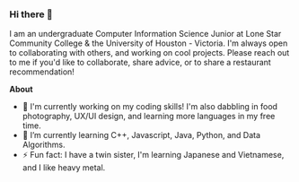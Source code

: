 ### Hi there 👋

I am an undergraduate Computer Information Science Junior at Lone Star Community College & the University of Houston - Victoria. I'm always open to collaborating with others, and working on cool projects. Please reach out to me if you'd like to collaborate, share advice, or to share a restaurant recommendation! 

**About**
- 🔭 I'm currently working on my coding skills! I'm also dabbling in food photography, UX/UI design, and learning more languages in my free time. 
- 🌱 I’m currently learning C++, Javascript, Java, Python, and Data Algorithms. 
- ⚡ Fun fact: I have a twin sister, I'm learning Japanese and Vietnamese, and I like heavy metal. 
